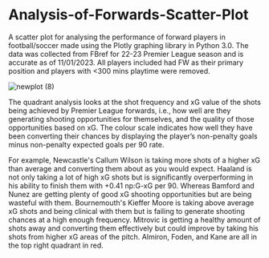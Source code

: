 # Analysis-of-Forwards-Scatter-Plot
A scatter plot for analysing the performance of forward players in football/soccer made using the Plotly graphing library in Python 3.0. The data was collected from FBref for 22-23 Premier League season and is accurate as of 11/01/2023. All players included had FW as their primary position and players with <300 mins playtime were removed. 

![newplot (8)](https://user-images.githubusercontent.com/122451735/211809764-64e87c92-3dcb-4c7a-8a8f-e7837f9db23e.png)

The quadrant analysis looks at the shot frequency and xG value of the shots being achieved by Premier League forwards, i.e., how well are they generating shooting opportunities for themselves, and the quality of those opportunities based on xG. The colour scale indicates how well they have been converting their chances by displaying the player’s non-penalty goals minus non-penalty expected goals per 90 rate. 

For example, Newcastle's Callum Wilson is taking more shots of a higher xG than average and converting them about as you would expect. Haaland is not only taking a lot of high xG shots but is significantly overperforming in his ability to finish them with +0.41 np:G-xG per 90. Whereas Bamford and Nunez are getting plenty of good xG shooting opportunities but are being wasteful with them. Bournemouth's Kieffer Moore is taking above average xG shots and being clinical with them but is failing to generate shooting chances at a high enough frequency. Mitrovic is getting a healthy amount of shots away and converting them effectively but could improve by taking his shots from higher xG areas of the pitch. Almiron, Foden, and Kane are all in the top right quadrant in red.

